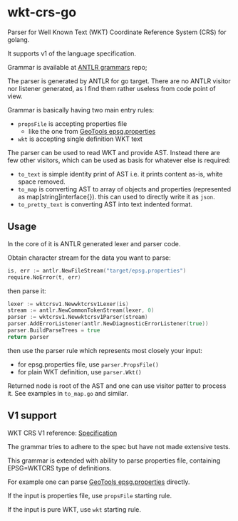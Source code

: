 # wkt-crs-go

Parser for Well Known Text (WKT) Coordinate Reference System (CRS) for golang.

It supports v1 of the language specification.

Grammar is available at [ANTLR grammars](https://github.com/antlr/grammars-v4) repo;

The parser is generated by ANTLR for go target.
There are no ANTLR visitor nor listener generated, as I find them rather useless from code point of view.

Grammar is basically having two main entry rules:

- `propsFile` is accepting properties file 
  - like the one from [GeoTools epsg.properties](https://raw.githubusercontent.com/geotools/geotools/main/modules/plugin/epsg-wkt/src/main/resources/org/geotools/referencing/epsg/wkt/epsg.properties)
- `wkt` is accepting single definition WKT text

The parser can be used to read WKT and provide AST.
Instead there are few other visitors, which can be used as basis for whatever else is required:

- `to_text` is simple identity print of AST i.e. it prints content as-is, white space removed.
- `to_map` is converting AST to array of objects and properties (represented as map[string]interface{}). this can used to directly write it as `json`.
- `to_pretty_text` is converting AST into text indented format.

## Usage

In the core of it is ANTLR generated lexer and parser code.

Obtain character stream for the data you want to parse:

```go
is, err := antlr.NewFileStream("target/epsg.properties")
require.NoError(t, err)
```

then parse it:

```go
lexer := wktcrsv1.Newwktcrsv1Lexer(is)
stream := antlr.NewCommonTokenStream(lexer, 0)
parser := wktcrsv1.Newwktcrsv1Parser(stream)
parser.AddErrorListener(antlr.NewDiagnosticErrorListener(true))
parser.BuildParseTrees = true
return parser
```

then use the parser rule which represents most closely your input:

- for epsg.properties file, use `parser.PropsFile()`
- for plain WKT definition, use `parser.Wkt()`

Returned node is root of the AST and one can use visitor patter to process it.
See examples in `to_map.go` and similar.

## V1 support

WKT CRS V1 reference: [Specification](https://docs.ogc.org/is/12-063r5/12-063r5.html)

The grammar tries to adhere to the spec but have not made extensive tests.

This grammar is extended with ability to parse properties file, containing EPSG=WKTCRS type of definitions.

For example one can parse [GeoTools epsg.properties](https://raw.githubusercontent.com/geotools/geotools/main/modules/plugin/epsg-wkt/src/main/resources/org/geotools/referencing/epsg/wkt/epsg.properties) directly.

If the input is properties file, use `propsFile` starting rule.

If the input is pure WKT, use `wkt` starting rule.
